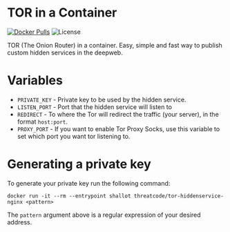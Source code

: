 # TOR in a Container
[![Docker
Pulls](https://img.shields.io/docker/pulls/threatcode/tor.svg?style=plastic)](https://hub.docker.com/r/threatcode/tor/)
![License](https://img.shields.io/badge/License-GPL-blue.svg?style=plastic)

TOR (The Onion Router) in a container. Easy, simple and fast way to publish
custom hidden services in the deepweb.

# Variables

- `PRIVATE_KEY` - Private key to be used by the hidden service.
- `LISTEN_PORT` - Port that the hidden service will listen to
- `REDIRECT` - To where the Tor will redirect the traffic (your server), in the
  format `host:port`.
- `PROXY_PORT` - If you want to enable Tor Proxy Socks, use this variable to set
  which port you want tor listening to.

# Generating a private key

To generate your private key run the following command:

```
docker run -it --rm --entrypoint shallot threatcode/tor-hiddenservice-nginx <pattern>
```

The `pattern` argument above is a regular expression of your desired address.
